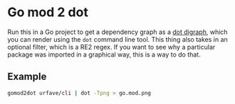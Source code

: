 # Go mod 2 dot

Run this in a Go project to get a dependency graph as a [dot digraph](https://graphviz.org/), which you can render using the `dot` command line tool. This thing also takes in an optional filter, which is a RE2 regex. If you want to see why a particular package was imported in a graphical way, this is a way to do that.

## Example

```bash
gomod2dot urfave/cli | dot -Tpng > go.mod.png
```
